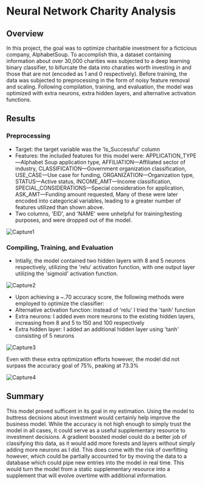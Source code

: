 # Neural Network Charity Analysis

## Overview
  In this project, the goal was to optimize charitable investment for a ficticious company, AlphabetSoup. To accomplish this, a dataset containing information about over 30,000 charities was subjected to a deep learning binary classifier, to bifurcate the data into charaties worth investing in and those that are not (encoded as 1 and 0 respectively). Before training, the data was subjected to preprocessing in the form of noisy feature removal and scaling. Following compilation, training, and evaluation, the model was optimized with extra neurons, extra hidden layers, and alternative activation functions. 
  
## Results
### Preprocessing
* Target: the target variable was the 'Is_Successful' column
* Features: the included features for this model were: 
  APPLICATION_TYPE—Alphabet Soup application type,
  AFFILIATION—Affiliated sector of industry,
  CLASSIFICATION—Government organization classification,
  USE_CASE—Use case for funding,
  ORGANIZATION—Organization type,
  STATUS—Active status,
  INCOME_AMT—Income classification,
  SPECIAL_CONSIDERATIONS—Special consideration for application,
  ASK_AMT—Funding amount requested,
Many of these were later encoded into categorical variables, leading to a greater number of features utilized than shown above. 
* Two columns, 'EID', and 'NAME' were unhelpful for training/testing purposes, and were dropped out of the model. 

![Capture1](https://user-images.githubusercontent.com/95315957/171772679-499a48a7-f7cc-42ba-93a3-726486729c65.PNG)

### Compiling, Training, and Evaluation
* Intially, the model contained two hidden layers with 8 and 5 neurons respectively, utilizing the 'relu' activation function, with one output layer utilizing the 'sigmoid' activation function. 

![Capture2](https://user-images.githubusercontent.com/95315957/171773616-5233e542-12f2-49e1-a058-07765d52bcaa.PNG)

* Upon achieving a ~.70 accuracy score, the following methods were employed to optimize the classifier:
*   Alternative activation function: instead of 'relu' I tried the 'tanh' function
*   Extra neurons: I added even more neurons to the existing hidden layers, increasing from 8 and 5 to 150 and 100 respectively
*   Extra hidden layer: I added an additional hidden layer using 'tanh' consisting of 5 neurons

![Capture3](https://user-images.githubusercontent.com/95315957/171773650-6b139e4d-929b-4e29-a3a5-0b2f9063c788.PNG)

Even with these extra optimization efforts however, the model did not surpass the accuracy goal of 75%, peaking at 73.3%

![Capture4](https://user-images.githubusercontent.com/95315957/171773890-aad7734d-bd7d-432e-aca6-6095d3cf6b14.PNG)

## Summary
This model proved sufficent in its goal in my estimation. Using the model to buttress decisions about investment would certainly help improve the business model. While the accuracy is not high enough to simply trust the model in all cases, it could serve as a useful supplementary resource to investment decisions. 
A gradient boosted model could do a better job of classifying this data, as it would add more forests and layers without simply adding more neurons as I did. This does come with the risk of overfitting however, which could be partially accounted for by moving the data to a database which could pipe new entries into the model in real time. This would turn the model from a static supplementary resource into a supplement that will evolve overtime with additional information. 
